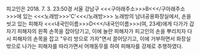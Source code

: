 피고인은 2018. 7. 3. 23:50경 서울 강남구 <<<구아래주소>>>B<<</구아래주소>>>에 있는 <<<노래방>>>'C'<<</노래방>>> 노래방의 남녀공용화장실에서, 손을 씻고 있는 피해자 <<<내국인이름>>>D<<</내국인이름>>>(여, 23세)에게 다가가 갑자기 피해자의 왼쪽 손목을 잡아당기고, 이에 놀란 피해자가 피고인의 손을 뿌리치자 다시 피해자의 손목을 잡고 "우리 방으로 가자"면서 끌어당기고, 이에 거부하면서 화장실 밖으로 나가는 피해자를 따라가면서 어깨동무를 하여 피해자를 강제로 추행하였다.